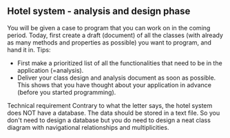 ## Hotel system - analysis and design phase

You will be given a case to program that you can work on in the coming period. Today, first create a draft (document) of all the classes (with already as many methods and properties as possible) you want to program, and hand it in.
Tips:

- First make a prioritized list of all the functionalities that need to be in the application (=analysis).
- Deliver your class design and analysis document as soon as possible. This shows that you have thought about your application in advance (before you started programming).

Technical requirement
Contrary to what the letter says, the hotel system does NOT have a database. The data should be stored in a text file. So you don't need to design a database but you do need to design a neat class diagram with navigational relationships and multiplicities.